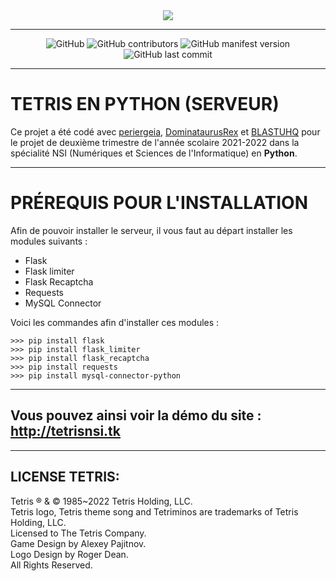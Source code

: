 <div align="center">
  <img src="https://seeklogo.com/images/T/tetris-logo-5F5DFBCE21-seeklogo.com.png">
</div>

---

<div align="center">
  <img alt="GitHub" src="https://img.shields.io/github/license/Jouca/Tetris-Server?style=for-the-badge">
  <img alt="GitHub contributors" src="https://img.shields.io/github/contributors/Jouca/Tetris-Server?style=for-the-badge">
  <img alt="GitHub manifest version" src="https://img.shields.io/github/manifest-json/v/Jouca/Tetris-Server?style=for-the-badge">
  <img alt="GitHub last commit" src="https://img.shields.io/github/last-commit/Jouca/Tetris-Server?style=for-the-badge">
</div>

---

<h1>TETRIS EN PYTHON (SERVEUR)</h1>
<p>Ce projet a été codé avec <a href="https://github.com/periergeia">periergeia</a>, <a href="https://github.com/DominataurusRex">DominataurusRex</a> et <a href="https://github.com/BLASTUHQ">BLASTUHQ</a> pour le projet de deuxième trimestre de l'année scolaire 2021-2022 dans la spécialité NSI (Numériques et Sciences de l'Informatique) en <b>Python</b>.

---

<h1>PRÉREQUIS POUR L'INSTALLATION</h1>

<p>Afin de pouvoir installer le serveur, il vous faut au départ installer les modules suivants :</p>
<ul>
  <li>Flask</li>
  <li>Flask limiter</li>
  <li>Flask Recaptcha</li>
  <li>Requests</li>
  <li>MySQL Connector</li>
</ul>

<p>Voici les commandes afin d'installer ces modules :</p>

```
>>> pip install flask
>>> pip install flask_limiter
>>> pip install flask_recaptcha
>>> pip install requests
>>> pip install mysql-connector-python
```

---

<h2>Vous pouvez ainsi voir la démo du site : <a href="http://tetrisnsi.tk">http://tetrisnsi.tk</a></h2>

---

<h2>LICENSE TETRIS:</h2>

Tetris ® & © 1985~2022 Tetris Holding, LLC.<br>
Tetris logo, Tetris theme song and Tetriminos are trademarks of Tetris Holding, LLC.<br>
Licensed to The Tetris Company.<br>
Game Design by Alexey Pajitnov.<br>
Logo Design by Roger Dean.<br>
All Rights Reserved.
